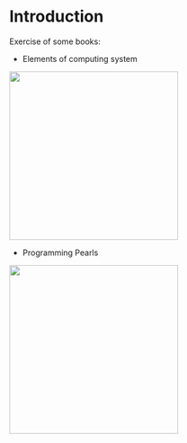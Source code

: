 # Introduction

Exercise of some books:

- Elements of computing system

<img src="https://gss3.bdstatic.com/7Po3dSag_xI4khGkpoWK1HF6hhy/baike/w%3D268/sign=e9cc08fdad6eddc426e7b3fd01dbb6a2/f636afc379310a555421f8ecb74543a9822610a4.jpg" width=300>

- Programming Pearls

<img src="https://images-cn.ssl-images-amazon.com/images/I/51YXVrPNN0L.jpg" width=300>